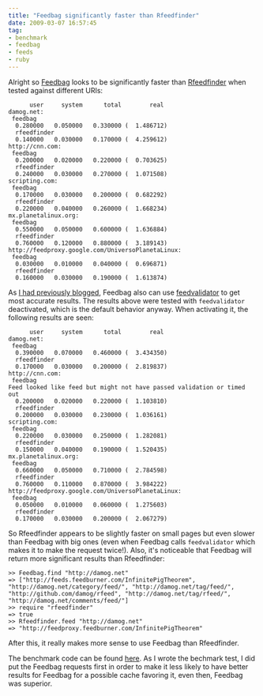 ```yaml
---
title: "Feedbag significantly faster than Rfeedfinder"
date: 2009-03-07 16:57:45
tag:
- benchmark
- feedbag
- feeds
- ruby
---
```

Alright so [Feedbag](http://github.com/damog/feedbag) looks to be significantly faster than [Rfeedfinder](http://rfeedfinder.rubyforge.org/) when tested against different URIs:

          user     system      total        real
    damog.net:
     feedbag
      0.280000   0.050000   0.330000 (  1.486712)
      rfeedfinder
      0.140000   0.030000   0.170000 (  4.259612)
    http://cnn.com:
     feedbag
      0.200000   0.020000   0.220000 (  0.703625)
      rfeedfinder
      0.240000   0.030000   0.270000 (  1.071508)
    scripting.com:
     feedbag
      0.170000   0.030000   0.200000 (  0.682292)
      rfeedfinder
      0.220000   0.040000   0.260000 (  1.668234)
    mx.planetalinux.org:
     feedbag
      0.550000   0.050000   0.600000 (  1.636884)
      rfeedfinder
      0.760000   0.120000   0.880000 (  3.189143)
    http://feedproxy.google.com/UniversoPlanetaLinux:
     feedbag
      0.030000   0.010000   0.040000 (  0.696871)
      rfeedfinder
      0.160000   0.030000   0.190000 (  1.613874)

As [I had previously blogged](/blog/2009/02/11/feedbag-now-using-feedvalidator/), Feedbag also can use [feedvalidator](http://feedvalidator.rubyforge.org/) to get most accurate results. The results above were tested with `feedvalidator` deactivated, which is the default behavior anyway. When activating it, the following results are seen:

          user     system      total        real
    damog.net:
     feedbag
      0.390000   0.070000   0.460000 (  3.434350)
      rfeedfinder
      0.170000   0.030000   0.200000 (  2.819837)
    http://cnn.com:
     feedbag
    Feed looked like feed but might not have passed validation or timed out
      0.200000   0.020000   0.220000 (  1.103810)
      rfeedfinder
      0.200000   0.030000   0.230000 (  1.036161)
    scripting.com:
     feedbag
      0.220000   0.030000   0.250000 (  1.282081)
      rfeedfinder
      0.150000   0.040000   0.190000 (  1.520435)
    mx.planetalinux.org:
     feedbag
      0.660000   0.050000   0.710000 (  2.784598)
      rfeedfinder
      0.760000   0.110000   0.870000 (  3.984222)
    http://feedproxy.google.com/UniversoPlanetaLinux:
     feedbag
      0.050000   0.010000   0.060000 (  1.275603)
      rfeedfinder
      0.170000   0.030000   0.200000 (  2.067279)

So Rfeedfinder appears to be slightly faster on small pages but even slower than Feedbag with big ones (even when Feedbag calls `feedvalidator` which makes it to make the request twice!). Also, it's noticeable that Feedbag will return more significant results than Rfeedfinder:

    >> Feedbag.find "http://damog.net"
    => ["http://feeds.feedburner.com/InfinitePigTheorem", "http://damog.net/category/feed/", "http://damog.net/tag/feed/", "http://github.com/damog/rfeed", "http://damog.net/tag/rfeed/", "http://damog.net/comments/feed/"]
    >> require "rfeedfinder"
    => true
    >> Rfeedfinder.feed "http://damog.net"
    => "http://feedproxy.feedburner.com/InfinitePigTheorem"

After this, it really makes more sense to use Feedbag than Rfeedfinder.

The benchmark code can be found <a href="http://github.com/damog/feedbag/blob/bb091ae9ff6c54883763fb62f99ed746a66fb259/benchmark/rfeedfinder_benchmark.rb">here</a>. As I wrote the bechmark test, I did put the Feedbag requests first in order to make it less likely to have better results for Feedbag for a possible cache favoring it, even then, Feedbag was superior.
